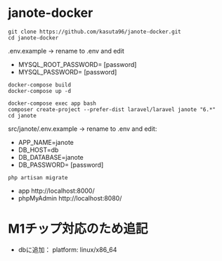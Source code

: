 # janote-docker

```
git clone https://github.com/kasuta96/janote-docker.git
cd janote-docker
```

.env.example -> rename to .env and edit
- MYSQL_ROOT_PASSWORD= [password]
- MYSQL_PASSWORD= [password]
```
docker-compose build
docker-compose up -d

docker-compose exec app bash
composer create-project --prefer-dist laravel/laravel janote "6.*"
cd janote
```

src/janote/.env.example  -> rename to .env and edit:
- APP_NAME=janote
- DB_HOST=db
- DB_DATABASE=janote
- DB_PASSWORD= [password]
```
php artisan migrate
```
- app http://localhost:8000/
- phpMyAdmin http://localhost:8080/

# M1チップ対応のため追記
- dbに追加：
platform: linux/x86_64 
